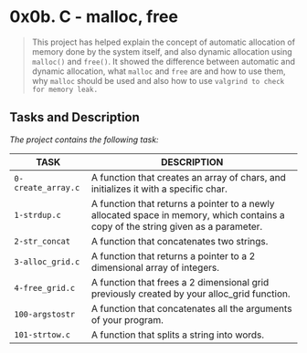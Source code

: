 # 0x0b. C - malloc, free

> This project has helped explain the concept of automatic allocation of memory done by the system itself, and also dynamic allocation using `malloc()` and `free()`. It showed the difference between automatic and dynamic allocation, what `malloc` and `free` are and how to use them, why `malloc` should be used and also how to use `valgrind to check for memory leak.`

## Tasks and Description
*The project contains the following task:*

TASK | DESCRIPTION
--- | ---
`0-create_array.c` | A function that creates an array of chars, and initializes it with a specific char.
`1-strdup.c` | A function that returns a pointer to a newly allocated space in memory, which contains a copy of the string given as a parameter.
`2-str_concat` | A function that concatenates two strings.
`3-alloc_grid.c` | A function that returns a pointer to a 2 dimensional array of integers.
`4-free_grid.c` | A function that frees a 2 dimensional grid previously created by your alloc_grid function.
`100-argstostr` | A function that concatenates all the arguments of your program.
`101-strtow.c` | A function that splits a string into words.